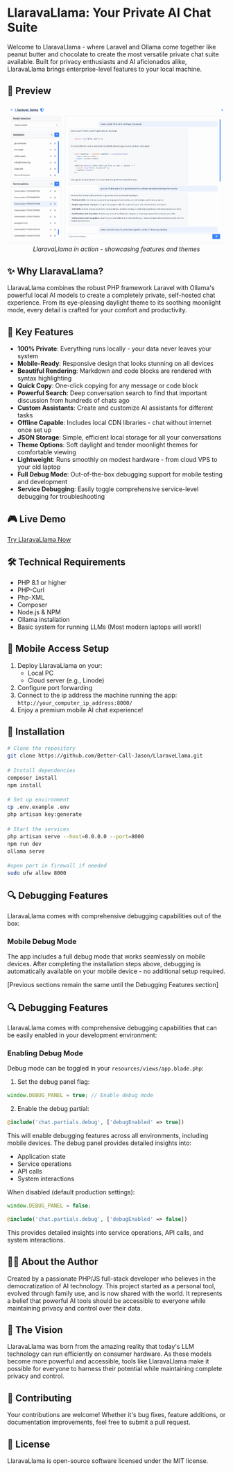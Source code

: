 # LlaravaLlama: Your Private AI Chat Suite

Welcome to LlaravaLlama - where Laravel and Ollama come together like peanut butter and chocolate to create the most versatile private chat suite available. Built for privacy enthusiasts and AI aficionados alike, LlaravaLlama brings enterprise-level features to your local machine.

## 📸 Preview

<div align="center">
  <img src="public/images/docs/preview.gif" alt="LlaravaLlama in action" width="800">
  <br />
  <em>LlaravaLlama in action - showcasing features and themes</em>
</div>

## ✨ Why LlaravaLlama?

LlaravaLlama combines the robust PHP framework Laravel with Ollama's powerful local AI models to create a completely private, self-hosted chat experience. From its eye-pleasing daylight theme to its soothing moonlight mode, every detail is crafted for your comfort and productivity.

## 🚀 Key Features

- **100% Private**: Everything runs locally - your data never leaves your system
- **Mobile-Ready**: Responsive design that looks stunning on all devices
- **Beautiful Rendering**: Markdown and code blocks are rendered with syntax highlighting
- **Quick Copy**: One-click copying for any message or code block
- **Powerful Search**: Deep conversation search to find that important discussion from hundreds of chats ago
- **Custom Assistants**: Create and customize AI assistants for different tasks
- **Offline Capable**: Includes local CDN libraries - chat without internet once set up
- **JSON Storage**: Simple, efficient local storage for all your conversations
- **Theme Options**: Soft daylight and tender moonlight themes for comfortable viewing
- **Lightweight**: Runs smoothly on modest hardware - from cloud VPS to your old laptop
- **Full Debug Mode**: Out-of-the-box debugging support for mobile testing and development
- **Service Debugging**: Easily toggle comprehensive service-level debugging for troubleshooting

## 🎮 Live Demo
[Try LlaravaLlama Now](https://llaravallama.com)

## 🛠 Technical Requirements

- PHP 8.1 or higher
- PHP-Curl
- Php-XML
- Composer
- Node.js & NPM
- Ollama installation
- Basic system for running LLMs (Most modern laptops will work!)

## 📱 Mobile Access Setup

1. Deploy LlaravaLlama on your:
    - Local PC
    - Cloud server (e.g., Linode)
2. Configure port forwarding
3. Connect to the ip address the machine running the app: `http://your_computer_ip_address:8000/`
4. Enjoy a premium mobile AI chat experience!

## 💾 Installation

```bash
# Clone the repository
git clone https://github.com/Better-Call-Jason/LlaraveLlama.git

# Install dependencies
composer install
npm install

# Set up environment
cp .env.example .env
php artisan key:generate

# Start the services
php artisan serve --host=0.0.0.0 --port=8000
npm run dev
ollama serve

#open port in firewall if needed
sudo ufw allow 8000
```

## 🔍 Debugging Features

LlaravaLlama comes with comprehensive debugging capabilities out of the box:

### Mobile Debug Mode
The app includes a full debug mode that works seamlessly on mobile devices. After completing the installation steps above, debugging is automatically available on your mobile device - no additional setup required.

[Previous sections remain the same until the Debugging Features section]

## 🔍 Debugging Features

LlaravaLlama comes with comprehensive debugging capabilities that can be easily enabled in your development environment:

### Enabling Debug Mode

Debug mode can be toggled in your `resources/views/app.blade.php`:

1. Set the debug panel flag:
```javascript
window.DEBUG_PANEL = true; // Enable debug mode
```

2. Enable the debug partial:
```php
@include('chat.partials.debug', ['debugEnabled' => true])
```

This will enable debugging features across all environments, including mobile devices. The debug panel provides detailed insights into:
- Application state
- Service operations
- API calls
- System interactions

When disabled (default production settings):
```javascript
window.DEBUG_PANEL = false;
```
```php
@include('chat.partials.debug', ['debugEnabled' => false])
```
This provides detailed insights into service operations, API calls, and system interactions.

## 👨‍💻 About the Author

Created by a passionate PHP/JS full-stack developer who believes in the democratization of AI technology. This project started as a personal tool, evolved through family use, and is now shared with the world. It represents a belief that powerful AI tools should be accessible to everyone while maintaining privacy and control over their data.

## 🌟 The Vision

LlaravaLlama was born from the amazing reality that today's LLM technology can run efficiently on consumer hardware. As these models become more powerful and accessible, tools like LlaravaLlama make it possible for everyone to harness their potential while maintaining complete privacy and control.

## 🤝 Contributing

Your contributions are welcome! Whether it's bug fixes, feature additions, or documentation improvements, feel free to submit a pull request.

## 📜 License

LlaravaLlama is open-source software licensed under the MIT license.
